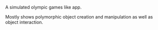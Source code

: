 A simulated olympic games like app.

Mostly shows polymorphic object creation and manipulation as well as object interaction.
